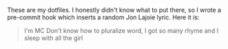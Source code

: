 These are my dotfiles. I honestly didn't know what to put there, so I wrote a pre-commit hook which inserts a random Jon Lajoie lyric. Here it is:

> I'm MC Don't know how to pluralize word,
>I got so many rhyme and I sleep with all the girl